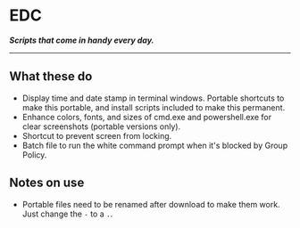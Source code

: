 # EDC

***Scripts that come in handy every day.***

---

## What these do

- Display time and date stamp in terminal windows. Portable shortcuts to make this portable, and install scripts included to make this permanent.
- Enhance colors, fonts, and sizes of cmd.exe and powershell.exe for clear screenshots (portable versions only).
- Shortcut to prevent screen from locking.
- Batch file to run the white command prompt when it's blocked by Group Policy.

## Notes on use

- Portable files need to be renamed after download to make them work. Just change the `-` to a `.`.
